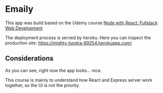 # Emaily

This app was build based on the Udemy course [Node with React: Fullstack Web Development](https://www.udemy.com/course/node-with-react-fullstack-web-development/)

The deployment process is served by heroku. Here you can inspect the production site: https://mighty-tundra-89254.herokuapp.com/

## Considerations

As you can see, right now the app looks... nice.

This course is mainly to understand how React and Express server work together, so the UI is not the priority.
